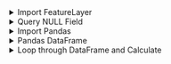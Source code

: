 <details>
<summary>Import FeatureLayer</summary>
 
```ruby
from arcgis.features import FeatureLayer #Import module
service_url = "URL" #Provide URL of feature layer
feature_layer = FeatureLayer(service_url) #Use above URL to load the feature layer
```

</details>

<details>
<summary>Query NULL Field</summary>
 
```ruby
# Query only features where Attachment_ID is NULL or empty
empty_oid_query = feature_layer(
    where="Attachment_ID IS NULL OR Attachment_ID = ''",
    return_ids_only=True
)

empty_oids = empty_oid_query.get('objectIds', [])

# Only proceed if there are any empty Attachment_ID fields
if empty_oids:
    print(empty_oids)
```

</details>

<details>
<summary>Import Pandas</summary>
 
```ruby
from pandas import pandas
```

</details>

</details>

<details>
<summary>Pandas DataFrame</summary>
 
```ruby
data = [] #Create an empty database

for oid in empty_oids:
    atts = feature_layer.attachments.get_list(oid) #Loop through each objectid and get their attachment ids

    if atts:
        for att in atts:
            if att.get('keywords') == 'Site_Image': #If the attachment starts with 'Site_Image' then retrieve the attachment id
                data.append({
                    "ObjectID": oid, #Put objectid into column
                    "Attachment_ID": att['id'] #Put attchment id into column
                })

df = pandas.DataFrame(data)

print(df)
```

</details>

<details>
<summary>Loop through DataFrame and Calculate</summary>
 
```ruby
for row in range(len(df)): #Loop through each row in resulting DataFrame
    objectid = df["ObjectID"][row] #Refer to ObjectID above
    attid = df["Attachment_ID"][row] #Refer to Attachment_ID above
    
    feature_layer.calculate( #Calculate field in feature_layer
    where="ObjectID = '" + str(objectid) + "'", #Where Site matches Site in feature_layer
    calc_expression={"field": "Attachment_ID", "value": attid}) #Add count from DataFrame based on where
```

</details>


